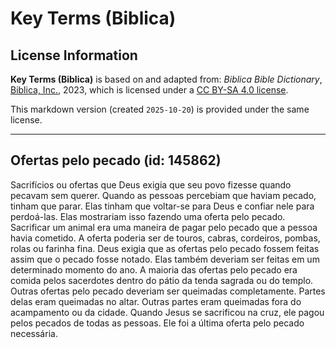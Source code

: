 # Key Terms (Biblica)

## License Information

**Key Terms (Biblica)** is based on and adapted from: _Biblica Bible Dictionary_, [Biblica, Inc.](https://www.biblica.com/), 2023, which is licensed under a [CC BY-SA 4.0 license](https://creativecommons.org/licenses/by-sa/4.0/legalcode.en).

This markdown version (created `2025-10-20`) is provided under the same license.



--------------------------------

## Ofertas pelo pecado (id: 145862)

Sacrifícios ou ofertas que Deus exigia que seu povo fizesse quando pecavam sem querer. Quando as pessoas percebiam que haviam pecado, tinham que parar. Elas tinham que voltar\-se para Deus e confiar nele para perdoá\-las. Elas mostrariam isso fazendo uma oferta pelo pecado. Sacrificar um animal era uma maneira de pagar pelo pecado que a pessoa havia cometido. A oferta poderia ser de touros, cabras, cordeiros, pombas, rolas ou farinha fina. Deus exigia que as ofertas pelo pecado fossem feitas assim que o pecado fosse notado. Elas também deveriam ser feitas em um determinado momento do ano. A maioria das ofertas pelo pecado era comida pelos sacerdotes dentro do pátio da tenda sagrada ou do templo. Outras ofertas pelo pecado deveriam ser queimadas completamente. Partes delas eram queimadas no altar. Outras partes eram queimadas fora do acampamento ou da cidade. Quando Jesus se sacrificou na cruz, ele pagou pelos pecados de todas as pessoas. Ele foi a última oferta pelo pecado necessária.


